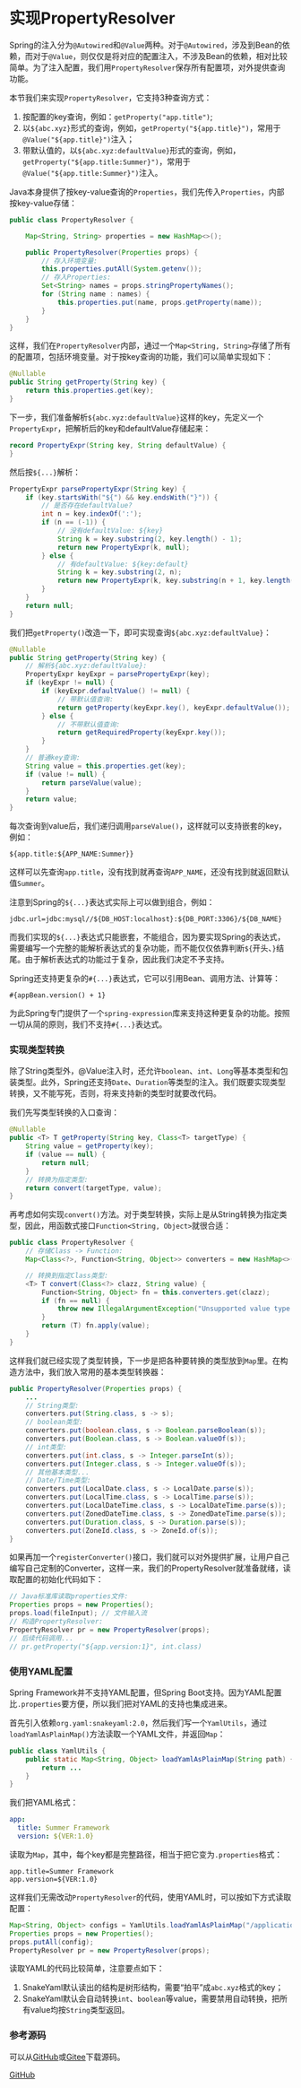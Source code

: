 # 实现PropertyResolver

Spring的注入分为`@Autowired`和`@Value`两种。对于`@Autowired`，涉及到Bean的依赖，而对于`@Value`，则仅仅是将对应的配置注入，不涉及Bean的依赖，相对比较简单。为了注入配置，我们用`PropertyResolver`保存所有配置项，对外提供查询功能。

本节我们来实现`PropertyResolver`，它支持3种查询方式：

1. 按配置的key查询，例如：`getProperty("app.title")`;
2. 以`${abc.xyz}`形式的查询，例如，`getProperty("${app.title}")`，常用于`@Value("${app.title}")`注入；
3. 带默认值的，以`${abc.xyz:defaultValue}`形式的查询，例如，`getProperty("${app.title:Summer}")`，常用于`@Value("${app.title:Summer}")`注入。

Java本身提供了按key-value查询的`Properties`，我们先传入`Properties`，内部按key-value存储：

```java
public class PropertyResolver {

    Map<String, String> properties = new HashMap<>();

    public PropertyResolver(Properties props) {
        // 存入环境变量:
        this.properties.putAll(System.getenv());
        // 存入Properties:
        Set<String> names = props.stringPropertyNames();
        for (String name : names) {
            this.properties.put(name, props.getProperty(name));
        }
    }
}
```

这样，我们在`PropertyResolver`内部，通过一个`Map<String, String>`存储了所有的配置项，包括环境变量。对于按key查询的功能，我们可以简单实现如下：

```java
@Nullable
public String getProperty(String key) {
    return this.properties.get(key);
}
```

下一步，我们准备解析`${abc.xyz:defaultValue}`这样的key，先定义一个`PropertyExpr`，把解析后的key和defaultValue存储起来：

```java
record PropertyExpr(String key, String defaultValue) {
}
```

然后按`${...}`解析：

```java
PropertyExpr parsePropertyExpr(String key) {
    if (key.startsWith("${") && key.endsWith("}")) {
        // 是否存在defaultValue?
        int n = key.indexOf(':');
        if (n == (-1)) {
            // 没有defaultValue: ${key}
            String k = key.substring(2, key.length() - 1);
            return new PropertyExpr(k, null);
        } else {
            // 有defaultValue: ${key:default}
            String k = key.substring(2, n);
            return new PropertyExpr(k, key.substring(n + 1, key.length() - 1));
        }
    }
    return null;
}
```

我们把`getProperty()`改造一下，即可实现查询`${abc.xyz:defaultValue}`：

```java
@Nullable
public String getProperty(String key) {
    // 解析${abc.xyz:defaultValue}:
    PropertyExpr keyExpr = parsePropertyExpr(key);
    if (keyExpr != null) {
        if (keyExpr.defaultValue() != null) {
            // 带默认值查询:
            return getProperty(keyExpr.key(), keyExpr.defaultValue());
        } else {
            // 不带默认值查询:
            return getRequiredProperty(keyExpr.key());
        }
    }
    // 普通key查询:
    String value = this.properties.get(key);
    if (value != null) {
        return parseValue(value);
    }
    return value;
}
```

每次查询到value后，我们递归调用`parseValue()`，这样就可以支持嵌套的key，例如：

```plain
${app.title:${APP_NAME:Summer}}
```

这样可以先查询`app.title`，没有找到就再查询`APP_NAME`，还没有找到就返回默认值`Summer`。

注意到Spring的`${...}`表达式实际上可以做到组合，例如：

```plain
jdbc.url=jdbc:mysql//${DB_HOST:localhost}:${DB_PORT:3306}/${DB_NAME}
```

而我们实现的`${...}`表达式只能嵌套，不能组合，因为要实现Spring的表达式，需要编写一个完整的能解析表达式的复杂功能，而不能仅仅依靠判断`${`开头、`}`结尾。由于解析表达式的功能过于复杂，因此我们决定不予支持。

Spring还支持更复杂的`#{...}`表达式，它可以引用Bean、调用方法、计算等：

```plain
#{appBean.version() + 1}
```

为此Spring专门提供了一个`spring-expression`库来支持这种更复杂的功能。按照一切从简的原则，我们不支持`#{...}`表达式。

### 实现类型转换

除了String类型外，@Value注入时，还允许`boolean`、`int`、`Long`等基本类型和包装类型。此外，Spring还支持`Date`、`Duration`等类型的注入。我们既要实现类型转换，又不能写死，否则，将来支持新的类型时就要改代码。

我们先写类型转换的入口查询：

```java
@Nullable
public <T> T getProperty(String key, Class<T> targetType) {
    String value = getProperty(key);
    if (value == null) {
        return null;
    }
    // 转换为指定类型:
    return convert(targetType, value);
}
```

再考虑如何实现`convert()`方法。对于类型转换，实际上是从String转换为指定类型，因此，用函数式接口`Function<String, Object>`就很合适：

```java
public class PropertyResolver {
    // 存储Class -> Function:
    Map<Class<?>, Function<String, Object>> converters = new HashMap<>();

    // 转换到指定Class类型:
    <T> T convert(Class<?> clazz, String value) {
        Function<String, Object> fn = this.converters.get(clazz);
        if (fn == null) {
            throw new IllegalArgumentException("Unsupported value type: " + clazz.getName());
        }
        return (T) fn.apply(value);
    }
}
```

这样我们就已经实现了类型转换，下一步是把各种要转换的类型放到`Map`里。在构造方法中，我们放入常用的基本类型转换器：

```java
public PropertyResolver(Properties props) {
    ...
    // String类型:
    converters.put(String.class, s -> s);
    // boolean类型:
    converters.put(boolean.class, s -> Boolean.parseBoolean(s));
    converters.put(Boolean.class, s -> Boolean.valueOf(s));
    // int类型:
    converters.put(int.class, s -> Integer.parseInt(s));
    converters.put(Integer.class, s -> Integer.valueOf(s));
    // 其他基本类型...
    // Date/Time类型:
    converters.put(LocalDate.class, s -> LocalDate.parse(s));
    converters.put(LocalTime.class, s -> LocalTime.parse(s));
    converters.put(LocalDateTime.class, s -> LocalDateTime.parse(s));
    converters.put(ZonedDateTime.class, s -> ZonedDateTime.parse(s));
    converters.put(Duration.class, s -> Duration.parse(s));
    converters.put(ZoneId.class, s -> ZoneId.of(s));
}
```

如果再加一个`registerConverter()`接口，我们就可以对外提供扩展，让用户自己编写自己定制的Converter，这样一来，我们的PropertyResolver就准备就绪，读取配置的初始化代码如下：

```java
// Java标准库读取properties文件:
Properties props = new Properties();
props.load(fileInput); // 文件输入流
// 构造PropertyResolver:
PropertyResolver pr = new PropertyResolver(props);
// 后续代码调用...
// pr.getProperty("${app.version:1}", int.class)
```

### 使用YAML配置

Spring Framework并不支持YAML配置，但Spring Boot支持。因为YAML配置比`.properties`要方便，所以我们把对YAML的支持也集成进来。

首先引入依赖`org.yaml:snakeyaml:2.0`，然后我们写一个`YamlUtils`，通过`loadYamlAsPlainMap()`方法读取一个YAML文件，并返回`Map`：

```java
public class YamlUtils {
    public static Map<String, Object> loadYamlAsPlainMap(String path) {
        return ...
    }
}
```

我们把YAML格式：

```yaml
app:
  title: Summer Framework
  version: ${VER:1.0}
```

读取为`Map`，其中，每个key都是完整路径，相当于把它变为`.properties`格式：

```plain
app.title=Summer Framework
app.version=${VER:1.0}
```

这样我们无需改动`PropertyResolver`的代码，使用YAML时，可以按如下方式读取配置：

```java
Map<String, Object> configs = YamlUtils.loadYamlAsPlainMap("/application.yml");
Properties props = new Properties();
props.putAll(config);
PropertyResolver pr = new PropertyResolver(props);
```

读取YAML的代码比较简单，注意要点如下：

1. SnakeYaml默认读出的结构是树形结构，需要“拍平”成`abc.xyz`格式的key；
2. SnakeYaml默认会自动转换`int`、`boolean`等value，需要禁用自动转换，把所有value均按`String`类型返回。

### 参考源码

可以从[GitHub](https://github.com/michaelliao/summer-framework/tree/master/step-by-step/property-resolver)或[Gitee](https://gitee.com/liaoxuefeng/summer-framework/tree/master/step-by-step/property-resolver)下载源码。

<a class="git-explorer" href="https://github.com/michaelliao/summer-framework/tree/master/step-by-step/property-resolver">GitHub</a>
